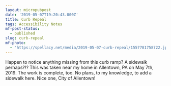 ```yaml
---
layout: micropubpost
date: '2019-05-07T19:20:43.000Z'
title: Curb Repeal
tags: Accessibility Notes
mf-post-status:
  - published
slug: curb-repeal
mf-photo:
  - 'https://spellacy.net/media/2019-05-07-curb-repeal/1557781758722.jpg'
---
```

Happen to notice anything missing from this curb ramp? A sidewalk perhaps?!? This was taken near my home in Allentown, PA on May 7th, 2019. The work is complete, too. No plans, to my knowledge, to add a sidewalk here. Nice one, City of Allentown!

